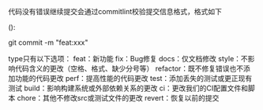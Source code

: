 
代码没有错误继续提交会通过commitlint校验提交信息格式，格式如下

<type>(<scope>): <subject>
<body>
<footer>

git commit -m "feat:xxx"


type只有以下选项：
feat：新功能
fix：Bug修复
docs：仅文档修改
style：不影响代码含义的更改（空格、格式、缺少分号等）
refactor：既不修复错误也不添加功能的代码更改
perf：提高性能的代码更改
test：添加丢失的测试或更正现有测试
build：影响构建系统或外部依赖关系的更改
ci：更改我们的CI配置文件和脚本
chore：其他不修改src或测试文件的更改
revert：恢复以前的提交
